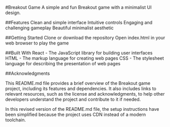 #Breakout Game
A simple and fun Breakout game with a minimalist UI design.

##Features
Clean and simple interface
Intuitive controls
Engaging and challenging gameplay
Beautiful minimalist aesthetic

##Getting Started
Clone or download the repository
Open index.html in your web browser to play the game

##Built With
React - The JavaScript library for building user interfaces
HTML - The markup language for creating web pages
CSS - The stylesheet language for describing the presentation of web pages

##Acknowledgments

This README.md file provides a brief overview of the Breakout game project, including its features and dependencies. It also includes links to relevant resources, such as the license and acknowledgments, to help other developers understand the project and contribute to it if needed.

In this revised version of the README.md file, the setup instructions have been simplified because the project uses CDN instead of a modern toolchain.

